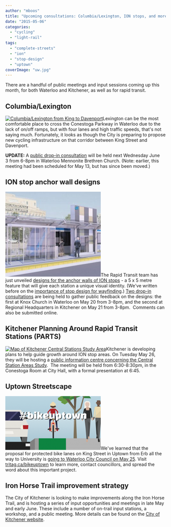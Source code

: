 ```yaml
---
author: "mboos"
title: "Upcoming consultations: Columbia/Lexington, ION stops, and more"
date: "2015-05-06"
categories: 
  - "cycling"
  - "light-rail"
tags: 
  - "complete-streets"
  - "ion"
  - "stop-design"
  - "uptown"
coverImage: "uw.jpg"
---
```


There are a handful of public meetings and input sessions coming up this month, for both Waterloo and Kitchener, as well as for rapid transit.

## Columbia/Lexington

[![Columbia/Lexington from King to Davenport](/images/Columbia_Lexington_map.png)](https://www.waterloo.ca/en/living/columbia-street-environmental-assessment.asp)Lexington can be the most comfortable place to cross the Conestoga Parkway in Waterloo due to the lack of on/off ramps, but with four lanes and high traffic speeds, that's not saying much. Fortunately, it looks as though the City is preparing to propose new cycling infrastructure on that corridor between King Street and Davenport.

**UPDATE:** A [public drop-in consultation](https://www.waterloo.ca/en/living/columbia-street-environmental-assessment.asp) will be held next Wednesday June 3 from 6-8pm in Waterloo Mennonite Brethren Church. (Note: earlier, this meeting had been scheduled for May 13, but has since been moved.)

## ION stop anchor wall designs

[![Willis Way stop anchor wall](/images/willis-300x267.jpg)](https://rapidtransit.regionofwaterloo.ca/en/ION-wall-designs.asp)The Rapid Transit team has just unveiled [designs for the anchor walls of ION stops](https://rapidtransit.regionofwaterloo.ca/en/multimedialibrary/resources/DOCS_ADMIN-1864420-v1-Anchor_Wall_Presentation_for_May_5_Committee.pdf) - a 5 x 5 metre feature that will give each station a unique visual identity. (We've written before on the [importance of stop design for wayfinding](/blog/2014/03/31/stop-design-and-network-legibility/).) [Two drop-in consultations](https://rapidtransit.regionofwaterloo.ca/en/ION-wall-designs.asp) are being held to gather public feedback on the designs: the first at Knox Church in Waterloo on May 20 from 3-8pm, and the second at Regional Headquarters in Kitchener on May 21 from 3-8pm.  Comments can also be submitted online.

## Kitchener Planning Around Rapid Transit Stations (PARTS)

[![Map of Kitchener Central Stations Study Area](/images/Central_Stations_Study_Area_Map.png)](https://www.kitchener.ca/en/livinginkitchener/PARTS-Central-Stations-Study-Area-Plan.asp)Kitchener is developing plans to help guide growth around ION stop areas. On Tuesday May 26, they will be hosting a [public information centre concerning the Central Station Areas Study](https://www.kitchener.ca/en/livinginkitchener/PARTS-Central-Stations-Study-Area-Plan.asp).  The meeting will be held from 6:30-8:30pm, in the Conestoga Room at City Hall, with a formal presentation at 6:45.

## Uptown Streetscape

[![#bikeuptown](/images/social-300x169.png)](https://tritag.ca/bikeuptown)We've learned that the proposal for protected bike lanes on King Street in Uptown from Erb all the way to University is [going to Waterloo City Council on May 25](https://waterloobikes.ca/2015/05/01/uptown-streetscape-update-vote-going-to-council-may-25-2015/). Visit [tritag.ca/bikeuptown](https://tritag.ca/bikeuptown) to learn more, contact councillors, and spread the word about this important project.

## Iron Horse Trail improvement strategy

The City of Kitchener is looking to make improvements along the Iron Horse Trail, and is hosting a series of input opportunities and meetings in late May and early June. These include a number of on-trail input stations, a workshop, and a public meeting. More details can be found on the [City of Kitchener website](https://www.kitchener.ca/en/livinginkitchener/IronHorseTrail.asp).
